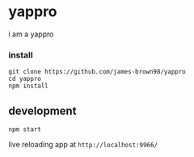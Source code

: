 # yappro

i am a yappro

### install

```
git clone https://github.com/james-brown98/yappro
cd yappro
npm install
```

## development

```
npm start
```

live reloading app at `http://localhost:9966/`
